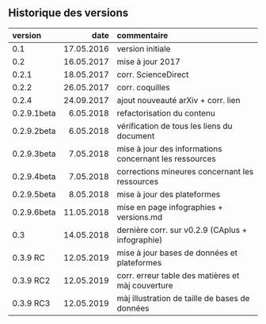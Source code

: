 ## Historique des versions

| version | date | commentaire |
| :-- | ---------: | :--------------- |
| 0.1 | 17.05.2016 | version initiale |
| 0.2 | 16.05.2017 | mise à jour 2017 |
| 0.2.1 | 18.05.2017 | corr. ScienceDirect |
| 0.2.2 | 26.05.2017 | corr. coquilles |
| 0.2.4 | 24.09.2017 | ajout nouveauté arXiv + corr. lien |
| 0.2.9.1beta | 6.05.2018 | refactorisation du contenu |
| 0.2.9.2beta | 6.05.2018 | vérification de tous les liens du document |
| 0.2.9.3beta | 7.05.2018 | mise à jour des informations concernant les ressources |
| 0.2.9.4beta | 7.05.2018 | corrections mineures concernant les ressources |
| 0.2.9.5beta | 8.05.2018 | mise à jour des plateformes |
| 0.2.9.6beta | 11.05.2018 | mise en page infographies + versions.md |
| 0.3 | 14.05.2018 | dernière corr. sur v0.2.9 (CAplus + infographie) |
| 0.3.9 RC | 12.05.2019 | mise à jour bases de données et plateformes |
| 0.3.9 RC2 | 12.05.2019 | corr. erreur table des matières et màj couverture |
| 0.3.9 RC3 | 12.05.2019 | màj illustration de taille de bases de données |
